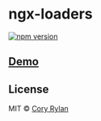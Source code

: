 # ngx-loaders

[![npm version](https://badge.fury.io/js/ngx-loaders.svg)](https://badge.fury.io/js/ngx-loaders)

## [Demo]()

## License

MIT © [Cory Rylan](https://coryrylan.com)
